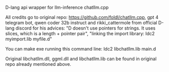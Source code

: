 D-lang api wrapper for llm-inference chatllm.cpp

All credits go to original repo: https://github.com/foldl/chatllm.cpp, gpt 4 telegram bot, qwen coder 32b instruct and rikki_cattermole from official D-lang discord for his advices: "D doesn't use pointers for strings. It uses slices, which is a length + pointer pair", "linking the import library: ldc2 myimport.lib myfile.d"

You can make exe running this command line: ldc2 libchatllm.lib main.d

Original libchatllm.dll, ggml.dll and libchatllm.lib can be found in original repo already mentioned above. 
